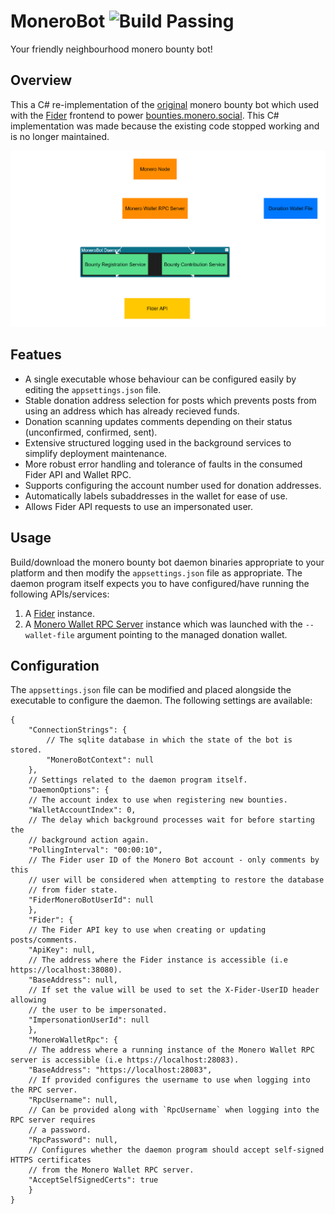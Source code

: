 # MoneroBot ![Build Passing](https://github.com/HennyH/monerobot/actions/workflows/ci.yml/badge.svg)

Your friendly neighbourhood monero bounty bot!

## Overview

This a C# re-implementation of the [original](https://github.com/t-900-a/fider-monero-bot) monero bounty bot which used with
the [Fider](https://fider.io/) frontend to power [bounties.monero.social](https://bounties.monero.social/). This C# implementation was
made because the existing code stopped working and is no longer maintained.

![Architecture Diagram](./docs/assets/architecture.png)

## Featues

- A single executable whose behaviour can be configured easily by editing the `appsettings.json` file.
- Stable donation address selection for posts which prevents posts from using an address which has already recieved funds.
- Donation scanning updates comments depending on their status (unconfirmed, confirmed, sent).
- Extensive structured logging used in the background services to simplify deployment maintenance.
- More robust error handling and tolerance of faults in the consumed Fider API and Wallet RPC.
- Supports configuring the account number used for donation addresses.
- Automatically labels subaddresses in the wallet for ease of use.
- Allows Fider API requests to use an impersonated user.

## Usage

Build/download the monero bounty bot daemon binaries appropriate to your platform and then modify the `appsettings.json` file as
appropriate. The daemon program itself expects you to have configured/have running the following APIs/services:

1. A [Fider](https://fider.io/) instance.
2. A [Monero Wallet RPC Server](https://www.getmonero.org/resources/developer-guides/wallet-rpc.html) instance which was launched with the `--wallet-file` argument pointing
to the managed donation wallet.

## Configuration

The `appsettings.json` file can be modified and placed alongside the executable to configure the daemon. The
following settings are available:

```jsonc
{
    "ConnectionStrings": {
        // The sqlite database in which the state of the bot is stored.
        "MoneroBotContext": null
    },
    // Settings related to the daemon program itself.
    "DaemonOptions": {
    // The account index to use when registering new bounties.
    "WalletAccountIndex": 0,
    // The delay which background processes wait for before starting the
    // background action again.
    "PollingInterval": "00:00:10",
    // The Fider user ID of the Monero Bot account - only comments by this
    // user will be considered when attempting to restore the database
    // from fider state.
    "FiderMoneroBotUserId": null
    },
    "Fider": {
    // The Fider API key to use when creating or updating posts/comments.
    "ApiKey": null,
    // The address where the Fider instance is accessible (i.e https://localhost:38080).
    "BaseAddress": null,
    // If set the value will be used to set the X-Fider-UserID header allowing
    // the user to be impersonated.
    "ImpersonationUserId": null
    },
    "MoneroWalletRpc": {
    // The address where a running instance of the Monero Wallet RPC server is accessible (i.e https://localhost:28083).
    "BaseAddress": "https://localhost:28083",
    // If provided configures the username to use when logging into the RPC server.
    "RpcUsername": null,
    // Can be provided along with `RpcUsername` when logging into the RPC server requires
    // a password.
    "RpcPassword": null,
    // Configures whether the daemon program should accept self-signed HTTPS certificates
    // from the Monero Wallet RPC server.
    "AcceptSelfSignedCerts": true
    }
}
```
